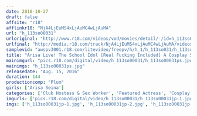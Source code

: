```yaml
---
date: 2018-10-27
draft: false
affsite: "r18"
afflinkr18: "NjA4LjEuMS4xLjAuMC4wLjAuMA"
url: "h_113so00031"
urloriginal: "http://www.r18.com/videos/vod/movies/detail/-/id=h_113so00031"
urlfinal: "http://media.r18.com/track/NjA4LjEuMS4xLjAuMC4wLjAuMA/videos/vod/movies/detail/-/id=h_113so00031"
samplevid: "awspv3001.r18.com/litevideo/freepv/h/h_1/h_113so031/h_113so031_dmb_w.mp4"
title: "Arisa Live! The School Idol [Real Fucking Included] A Cosplay Sex Club [Mr. Nakata]"
mainimgurl: "pics.r18.com/digital/video/h_113so00031/h_113so00031ps.jpg"
mainimgs: "h_113so00031ps.jpg"
releasedate: "Aug. 15, 2016"
duration: 144
productioncomp: "Plum"
girls: ['Arisa Seina']
categories: ['Club Hostess & Sex Worker', 'Featured Actress', 'Cosplay', 'Creampie', 'Hi-Def']
imgurls: ['pics.r18.com/digital/video/h_113so00031/h_113so00031jp-1.jpg', 'pics.r18.com/digital/video/h_113so00031/h_113so00031jp-2.jpg', 'pics.r18.com/digital/video/h_113so00031/h_113so00031jp-3.jpg', 'pics.r18.com/digital/video/h_113so00031/h_113so00031jp-4.jpg', 'pics.r18.com/digital/video/h_113so00031/h_113so00031jp-5.jpg', 'pics.r18.com/digital/video/h_113so00031/h_113so00031jp-6.jpg', 'pics.r18.com/digital/video/h_113so00031/h_113so00031jp-7.jpg', 'pics.r18.com/digital/video/h_113so00031/h_113so00031jp-8.jpg', 'pics.r18.com/digital/video/h_113so00031/h_113so00031jp-9.jpg', 'pics.r18.com/digital/video/h_113so00031/h_113so00031jp-10.jpg', 'pics.r18.com/digital/video/h_113so00031/h_113so00031jp-11.jpg', 'pics.r18.com/digital/video/h_113so00031/h_113so00031jp-12.jpg', 'pics.r18.com/digital/video/h_113so00031/h_113so00031jp-13.jpg', 'pics.r18.com/digital/video/h_113so00031/h_113so00031jp-14.jpg', 'pics.r18.com/digital/video/h_113so00031/h_113so00031jp-15.jpg', 'pics.r18.com/digital/video/h_113so00031/h_113so00031jp-16.jpg', 'pics.r18.com/digital/video/h_113so00031/h_113so00031jp-17.jpg', 'pics.r18.com/digital/video/h_113so00031/h_113so00031jp-18.jpg', 'pics.r18.com/digital/video/h_113so00031/h_113so00031jp-19.jpg', 'pics.r18.com/digital/video/h_113so00031/h_113so00031jp-20.jpg']
imgs: ['h_113so00031jp-1.jpg', 'h_113so00031jp-2.jpg', 'h_113so00031jp-3.jpg', 'h_113so00031jp-4.jpg', 'h_113so00031jp-5.jpg', 'h_113so00031jp-6.jpg', 'h_113so00031jp-7.jpg', 'h_113so00031jp-8.jpg', 'h_113so00031jp-9.jpg', 'h_113so00031jp-10.jpg', 'h_113so00031jp-11.jpg', 'h_113so00031jp-12.jpg', 'h_113so00031jp-13.jpg', 'h_113so00031jp-14.jpg', 'h_113so00031jp-15.jpg', 'h_113so00031jp-16.jpg', 'h_113so00031jp-17.jpg', 'h_113so00031jp-18.jpg', 'h_113so00031jp-19.jpg', 'h_113so00031jp-20.jpg']
---
```

